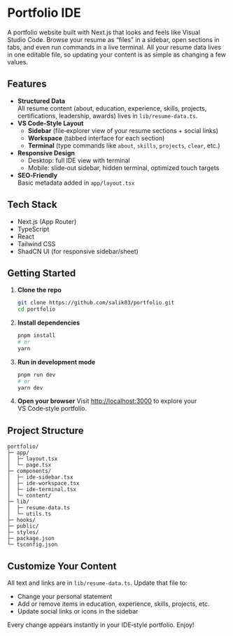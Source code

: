 # Portfolio IDE

A portfolio website built with Next.js that looks and feels like Visual Studio Code. Browse your resume as “files” in a sidebar, open sections in tabs, and even run commands in a live terminal. All your resume data lives in one editable file, so updating your content is as simple as changing a few values.

## Features

- **Structured Data**  
  All resume content (about, education, experience, skills, projects, certifications, leadership, awards) lives in `lib/resume-data.ts`.  
- **VS Code‑Style Layout**  
  - **Sidebar** (file‑explorer view of your resume sections + social links)  
  - **Workspace** (tabbed interface for each section)  
  - **Terminal** (type commands like `about`, `skills`, `projects`, `clear`, etc.)  
- **Responsive Design**  
  - Desktop: full IDE view with terminal  
  - Mobile: slide‑out sidebar, hidden terminal, optimized touch targets  
- **SEO‑Friendly**  
  Basic metadata added in `app/layout.tsx`  

## Tech Stack

- Next.js (App Router)  
- TypeScript  
- React  
- Tailwind CSS  
- ShadCN UI (for responsive sidebar/sheet)  

## Getting Started

1. **Clone the repo**  
   ```bash
   git clone https://github.com/salik03/portfolio.git
   cd portfolio

2. **Install dependencies**

   ```bash
   pnpm install
   # or
   yarn
   ```

3. **Run in development mode**

   ```bash
   pnpm run dev
   # or
   yarn dev
   ```

4. **Open your browser**
   Visit [http://localhost:3000](http://localhost:3000) to explore your VS Code‑style portfolio.

## Project Structure

```
portfolio/
├─ app/
│  ├─ layout.tsx
│  └─ page.tsx
├─ components/
│  ├─ ide-sidebar.tsx
│  ├─ ide-workspace.tsx
│  ├─ ide-terminal.tsx
│  └─ content/
├─ lib/
│  ├─ resume-data.ts
│  └─ utils.ts
├─ hooks/
├─ public/
├─ styles/
├─ package.json
└─ tsconfig.json
```

## Customize Your Content

All text and links are in `lib/resume-data.ts`. Update that file to:

* Change your personal statement
* Add or remove items in education, experience, skills, projects, etc.
* Update social links or icons in the sidebar

Every change appears instantly in your IDE‑style portfolio. Enjoy!
